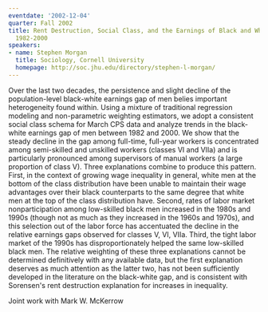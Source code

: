 ```yaml
---
eventdate: '2002-12-04'
quarter: Fall 2002
title: Rent Destruction, Social Class, and the Earnings of Black and White Males,
  1982-2000
speakers:
- name: Stephen Morgan
  title: Sociology, Cornell University
  homepage: http://soc.jhu.edu/directory/stephen-l-morgan/
---
```

Over the last two decades, the persistence and slight decline of the population-level black-white earnings gap of men belies important heterogeneity found within. Using a mixture of traditional regression modeling and non-parametric weighting estimators, we adopt a consistent social class schema for March CPS data and analyze trends in the black-white earnings gap of men between 1982 and 2000. We show that the steady decline in the gap among full-time, full-year workers is concentrated among semi-skilled and unskilled workers (classes VI and VIIa) and is particularly pronounced among supervisors of manual workers (a large proportion of class V). Three explanations combine to produce this pattern. First, in the context of growing wage inequality in general, white men at the bottom of the class distribution have been unable to maintain their wage advantages over their black counterparts to the same degree that white men at the top of the class distribution have. Second, rates of labor market nonparticipation among low-skilled black men increased in the 1980s and 1990s (though not as much as they increased in the 1960s and 1970s), and this selection out of the labor force has accentuated the decline in the relative earnings gaps observed for classes V, VI, VIIa. Third, the tight labor market of the 1990s has disproportionately helped the same low-skilled black men. The relative weighting of these three explanations cannot be determined definitively with any available data, but the first explanation deserves as much attention as the latter two, has not been sufficiently developed in the literature on the black-white gap, and is consistent with Sorensen's rent destruction explanation for increases in inequality.

Joint work with Mark W. McKerrow